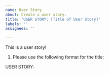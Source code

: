 ```yaml
---
name: User Story
about: Create a user story.
title: 'USER STORY: [Title of User Story]'
labels: ''
assignees: ''

---
```


This is a user story!

1. Please use the following format for the title:

USER STORY: <Title of User Story>

2. Please fill out this description with the following:

- As a < role >, I will want to < task >.
- A list of issues.
- Any additional information you feel is necessary.
- Screenshots/gifs/videos/diagrams/other visual aids.

3. Remember to:

- Add assignees, labels and projects in the menu at the bottom or to the right of the screen.